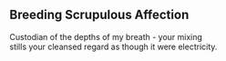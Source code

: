 Breeding Scrupulous Affection
-----------------------------
Custodian of the depths of my breath - your mixing  
stills your cleansed regard as though it were electricity.  
